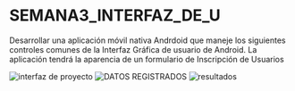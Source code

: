 
# SEMANA3_INTERFAZ_DE_U
Desarrollar una aplicación móvil nativa Andrdoid que maneje los siguientes controles comunes de la Interfaz Gráfica de usuario de Android. La aplicación tendrá la aparencia de un formulario de Inscripción de Usuarios


![interfaz de proyecto](https://github.com/jazminmotauteq/SEMANA3_INTERFAZ_DE_U/assets/125316302/a440f60f-c094-432a-8eff-5975f9f9efd5)
![DATOS REGISTRADOS](https://github.com/jazminmotauteq/SEMANA3_INTERFAZ_DE_U/assets/125316302/a439f21e-c572-4761-9ad9-bd192fc9ac13)
![resultados](https://github.com/jazminmotauteq/SEMANA3_INTERFAZ_DE_U/assets/125316302/4610862b-5f3d-4118-82c2-789a578f65a6)

